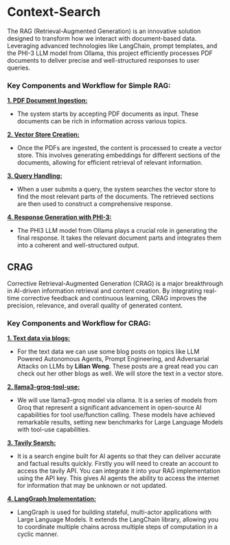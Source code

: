 # Context-Search
The RAG (Retrieval-Augmented Generation) is an innovative solution designed to transform how we interact with document-based data. Leveraging advanced technologies like LangChain, prompt templates, and the PHI-3 LLM model from Ollama, this project efficiently processes PDF documents to deliver precise and well-structured responses to user queries.

### Key Components and Workflow for Simple RAG:

<ins> **1. PDF Document Ingestion:** </ins>
- The system starts by accepting PDF documents as input. These documents can be rich in information across various topics.

<ins> **2. Vector Store Creation:** </ins>
- Once the PDFs are ingested, the content is processed to create a vector store. This involves generating embeddings for different sections of the documents, allowing for efficient retrieval of relevant information.

<ins> **3. Query Handling:** </ins>
- When a user submits a query, the system searches the vector store to find the most relevant parts of the documents. The retrieved sections are then used to construct a comprehensive response.

<ins> **4. Response Generation with PHI-3:** </ins>
- The PHI3 LLM model from Ollama plays a crucial role in generating the final response. It takes the relevant document parts and integrates them into a coherent and well-structured output.


## CRAG
Corrective Retrieval-Augmented Generation (CRAG) is a major breakthrough in AI-driven information retrieval and content creation. By integrating real-time corrective feedback and continuous learning, CRAG improves the precision, relevance, and overall quality of generated content.

### Key Components and Workflow for CRAG:
<ins> **1. Text data via blogs:** </ins>
- For the text data we can use some blog posts on topics like LLM Powered Autonomous Agents, Prompt Engineering, and Adversarial Attacks on LLMs by **Lilian Weng**. These posts are a great read you can check out her other blogs as well. We will store the text in a vector store.

<ins> **2. llama3-groq-tool-use:** </ins>
- We will use llama3-groq model via ollama. It is a series of models from Groq that represent a significant advancement in open-source AI capabilities for tool use/function calling. These models have achieved remarkable results, setting new benchmarks for Large Language Models with tool-use capabilities.

<ins> **3. Tavily Search:** </ins>
- It is a search engine built for AI agents so that they can deliver accurate and factual results quickly. Firstly you will need to create an account to access the tavily API. You can integrate it into your RAG implementation using the API key. This gives AI agents the ability to access the internet for information that may be unknown or not updated.

<ins> **4. LangGraph Implementation:** </ins>
- LangGraph is used for building stateful, multi-actor applications with Large Language Models. It extends the LangChain library, allowing you to coordinate multiple chains across multiple steps of computation in a cyclic manner.
